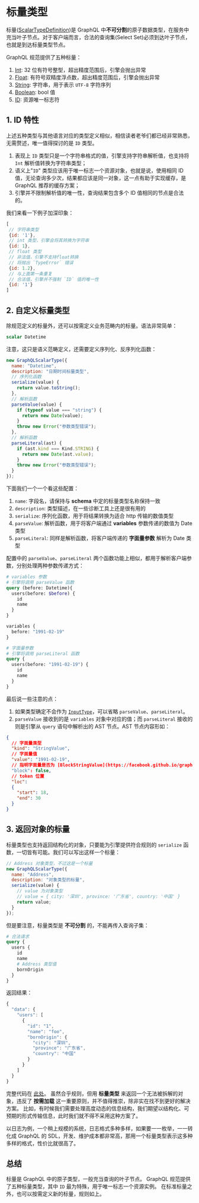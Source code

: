 # 标量类型

标量([ScalarTypeDefinition](https://facebook.github.io/graphql/June2018/#ScalarTypeDefinition))是 GraphQL 中**不可分割**的原子数据类型，在服务中充当叶子节点。对于客户端而言，合法的查询集(Select Set)必须到达叶子节点，也就是到达标量类型节点。

GraphQL 规范提供了五种标量：

1. [Int](https://facebook.github.io/graphql/June2018/#sec-Int): 32 位有符号整型，超出精度范围后，引擎会抛出异常
2. [Float](https://facebook.github.io/graphql/June2018/#sec-Float): 有符号双精度浮点数，超出精度范围后，引擎会抛出异常
3. [String](https://facebook.github.io/graphql/June2018/#sec-String): 字符串，用于表示 `UTF-8` 字符序列
4. [Boolean](https://facebook.github.io/graphql/June2018/#sec-Boolean): bool 值
5. [ID](https://facebook.github.io/graphql/June2018/#sec-ID): 资源唯一标志符

## 1. ID 特性

上述五种类型与其他语言对应的类型定义相似，相信读者老爷们都已经非常熟悉，无需赘述，唯一值得探讨的是 `ID` 类型。

1. 表现上 `ID` 类型只是一个字符串格式的值，引擎支持字符串解析值，也支持将 `Int` 解析值转换为字符串类型；
2. 语义上"`ID`" 类型应该用于唯一标志一个资源对象，也就是说，使用相同 ID 值，无论查询多少次，结果都应该是同一对象，这一点有助于实现缓存，是 GraphQL 推荐的缓存方案；
3. 引擎并不限制解析值的唯一性，查询结果包含多个 ID 值相同的节点是合法的。

我们来看一下例子加深印象：

```Javascript
[
 // 字符串类型
 {id: '1'},
 // int 类型，引擎会将其转换为字符串
 {id: 1},
 // float 类型
 // 非法值，引擎不支持float转换
 // 将抛出 `TypeError` 错误
 {id: 1.2},
 // 与上面第一条重复
 // 合法值，引擎并不强制 `ID` 值的唯一性
 {id: '1'}
]
```

## 2. 自定义标量类型

除规范定义的标量外，还可以按需定义业务范畴内的标量。语法非常简单：

```GraphQL
scalar Datetime
```

注意，这只是语义范畴定义，还需要定义序列化、反序列化函数：

```javascript
new GraphQLScalarType({
  name: "Datetime",
  description: "日期时间标量类型",
  // 序列化函数
  serialize(value) {
    return value.toString();
  },
  // 解析函数
  parseValue(value) {
    if (typeof value === "string") {
      return new Date(value);
    }
    throw new Error("参数类型错误");
  },
  // 解析函数
  parseLiteral(ast) {
    if (ast.kind === Kind.STRING) {
      return new Date(ast.value);
    }
    throw new Error("参数类型错误");
  }
});
```

下面我们一个一个看这些配置：

1. `name`: 字段名，请保持与 **schema** 中定的标量类型名称保持一致
2. `description`: 类型描述，在一些诊断工具上还是很有用的
3. `serialize`: 序列化函数，用于将结果转换为适合 http 传输的数值类型
4. `parseValue`: 解析函数，用于将客户端通过 **variables** 参数传递的数值为 Date 类型
5. `parseLiteral`: 同样是解析函数，将客户端传递的 **字面量参数** 解析为 Date 类型

配置中的 `parseValue`、`parseLiteral` 两个函数功能上相似，都用于解析客户端参数，分别处理两种参数传递方式：

```GraphQL
# variables 参数
# 引擎将调用 parseValue 函数
query (before: Datetime){
  users(before: $before) {
    id
    name
  }
}

variables {
  before: "1991-02-19"
}

# 字面量参数
# 引擎将调用 parseLiteral 函数
query {
  users(before: "1991-02-19") {
    id
    name
  }
}
```

最后说一些注意的点：

1. 如果类型确定不会作为 [`InputType`](https://facebook.github.io/graphql/June2018/#sec-Input-and-Output-Types)，可以省略 `parseValue`、`parseLiteral`。
2. `parseValue` 接收到的是 `variables` 对象中对应的值；而 `parseLiteral` 接收的则是引擎从 `query` 语句中解析出的 AST 节点。AST 节点内容形如：

```JSON
{
  // 字面量类型
  "kind": "StringValue",
  // 字面量值
  "value": "1991-02-19",
  // 指明字面量是否为 [BlockStringValue](https://facebook.github.io/graphql/June2018/#BlockStringValue()) 类型
  "block": false,
  // token 位置
  "loc":
  {
    "start": 18,
    "end": 30
  }
}
```

## 3. 返回对象的标量

标量类型也支持返回结构化的对象，只要能为引擎提供符合规则的 `serialize` 函数，一切皆有可能。我们可以写出这样一个标量：

```javascript
// Address 对象类型，不过这是一个标量
new GraphQLScalarType({
  name: "Address",
  description: "对象类型的标量",
  serialize(value) {
    // value 为对象类型
    // value = { city: '深圳', province: '广东省', country: '中国' }
    return value;
  }
});
```

但是要注意，标量类型是 **不可分割** 的，不能再传入查询子集：

```GraphQL
# 合法请求
query {
  users {
    id
    name
    # Address 类型值
    bornOrigin
  }
}
```

返回结果：

```javascript
{
  "data": {
    "users": [
      {
        "id": "1",
        "name": "foo",
        "bornOrigin": {
          "city": "深圳",
          "province": "广东省",
          "country": "中国"
        }
      }
    ]
  }
}
```

完整代码在 [此处](https://github.com/VanMess/graphql-examples/blob/master/ex1-scalar/index.js)。
虽然合乎规则，但用 **标量类型** 来返回一个无法被拆解的对象，违反了 **按需加载** 这一重要原则，并不值得推崇，除非实在找不到更好的解决方案。
比如，有时候我们需要处理高度动态的信息结构，我们期望以结构化、可预期的形式传输信息，此时我们就不得不采用这种方案了。

以日志为例，一个稍上规模的系统，日志格式多种多样，如果要一一枚举，一一转化成 GraphQL 的 SDL，开发、维护成本都非常高，那用一个标量类型表示这多种多样的格式，性价比就很高了。

## 总结

标量是 GraphQL 中的原子类型，一般充当查询的叶子节点。
GraphQL 规范提供了五种标量类型，其中 `ID` 最为特殊，用于唯一标志一个资源实例。
在标准标量之外，也可以按需定义新的标量，规则如上。

